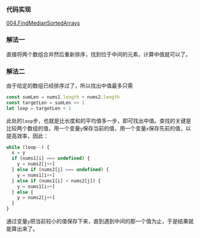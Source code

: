 ### 代码实现
[004.FindMedianSortedArrays](004.FindMedianSortedArrays.js)

### 解法一
直接将两个数组合并然后重新排序，找到位于中间的元素，计算中值就可以了。

### 解法二
由于给定的数组已经排序过了，所以找出中值最多只需
```js
const sumLen = nums1.length + nums2.length
const targetLen = sumLen >> 1
let loop = targetLen + 1
```
此处的`loop`步，也就是比长度和的平均值多一步，即可找出中值。查找的关键是比较两个数组的值，用一个变量`y`保存当前的值，用一个变量`x`保存先前的值，以提高效率，因此：
```js
while (loop--) {
  x = y
  if (nums1[i] === undefined) {
    y = nums2[j++]
  } else if (nums2[j] === undefined) {
    y = nums1[i++]
  } else if (nums1[i] < nums2[j]) {
    y = nums1[i++]
  } else {
    y = nums2[j++]
  }
}
```
通过变量`y`把当前较小的值保存下来，直到遇到中间的那一个值为止，于是结果就能算出来了。
